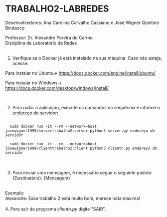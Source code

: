 # TRABALHO2-LABREDES

Desenvolvedores: Ana Carolina Carvalho Cassiano e José Wigner Quintino Bindacco
<div></div>
Professor: Dr. Alexandre Pereira do Carmo
<div></div>
Disciplina de Laboratório de Redes
<br>
<br>

1. Verifique se o Docker já está instalado na sua máquina. Caso não esteja, acesse:

Para instalar no Ubuntu-> https://docs.docker.com/engine/install/ubuntu/

Para instalar no Windows-> https://docs.docker.com/desktop/windows/install/

<br>

2. Para rodar a aplicação, execute os comandos na sequêcnia e informe o endereço do servidor:

<code>
  sudo docker run -it --rm --network=host josewigner1999/servertrabalho2:server python3 server.py <i>endereço do servidor</i>
</code>
<div></div>
<code>
  sudo docker run -it --rm --network=host josewigner1999/clienttrabalho2:client python3 clientn.py <i>endereço do servidor</i>
</code>

<br>
<br>

3. Para enviar uma mensagem, é necessário seguir o seguinte padrão: {Destinatário}: {Mensagem}
<br>
Exemplo: 
<br>
Alexandre: Esse trabalho 2 está muito bom, merece nota máxima!
<br>
<br>
4. Para sair do programa <i>clientn.py</i> digite "SAIR".
